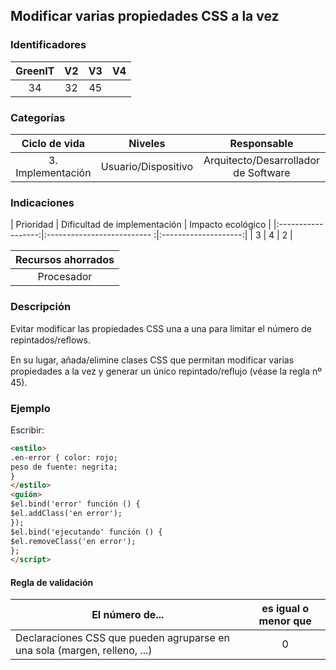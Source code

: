 ## Modificar varias propiedades CSS a la vez

 ### Identificadores

 | GreenIT | V2 | V3 | V4 |
 |:-------:|:---:|:---:|:----:|
 | 34 | 32 | 45 | |

 ### Categorías

 | Ciclo de vida | Niveles | Responsable |
 |:-----------------:|:-----------:|:----------------------------:|
 | 3. Implementación | Usuario/Dispositivo | Arquitecto/Desarrollador de Software |

 ### Indicaciones

 | Prioridad | Dificultad de implementación | Impacto ecológico |
 |:------------------:|:-------------------------- :|:--------------------:|
 | 3 | 4 | 2 |

 | Recursos ahorrados |
 |:---------------------------------------------------------:|
 | Procesador |

 ### Descripción

Evitar modificar las propiedades CSS una a una para limitar el número de repintados/reﬂows.

En su lugar, añada/elimine clases CSS que permitan modificar varias propiedades a la vez y generar un único repintado/reﬂujo 
(véase la regla nº 45).

 ### Ejemplo

 Escribir:
 ```html
 <estilo>
 .en-error { color: rojo;
 peso de fuente: negrita;
 }
 </estilo>
 <guión>
 $el.bind('error' función () {
 $el.addClass('en error');
 });
 $el.bind('ejecutando' función () {
 $el.removeClass('en error');
 };
 </script>
 ```


 #### Regla de validación

 | El número de... | es igual o menor que |
 |-------------------------------------------------------------------------------|:-------------------------:|
 | Declaraciones CSS que pueden agruparse en una sola (margen, relleno, ...) | 0 |
